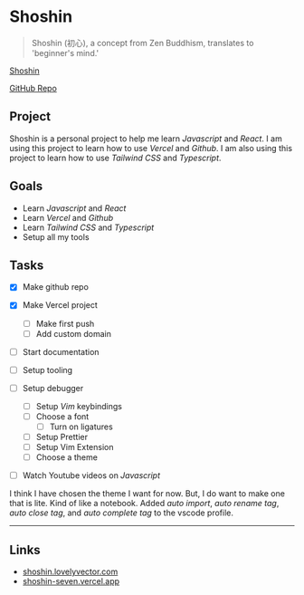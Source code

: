 # Shoshin

> Shoshin (初心), a concept from Zen Buddhism, translates to 'beginner's mind.'

[Shoshin](https://en.wikipedia.org/wiki/Shoshin)

[GitHub Repo](https://github.com/alexguerra-dev/shoshin)

## Project

Shoshin is a personal project to help me learn _Javascript_ and _React_. I am using this project to learn how to use _Vercel_ and _Github_.
I am also using this project to learn how to use _Tailwind CSS_ and _Typescript_.

## Goals

- Learn _Javascript_ and _React_
- Learn _Vercel_ and _Github_
- Learn _Tailwind CSS_ and _Typescript_
- Setup all my tools

## Tasks

- [x] Make github repo
- [x] Make Vercel project
  - [ ] Make first push
  - [ ] Add custom domain
- [ ] Start documentation
- [ ] Setup tooling
- [ ] Setup debugger

  - [ ] Setup _Vim_ keybindings
  - [ ] Choose a font
    - [ ] Turn on ligatures
  - [ ] Setup Prettier
  - [ ] Setup Vim Extension
  - [ ] Choose a theme

- [ ] Watch Youtube videos on _Javascript_

I think I have chosen the theme I want for now. But, I do want to make one that is lite. Kind of like a notebook.
Added _auto import_, _auto rename tag_, _auto close tag_, and _auto complete tag_ to the vscode profile.

---

## Links

- [shoshin.lovelyvector.com](https://shoshin.lovelyvector.com/)
- [shoshin-seven.vercel.app](https://shoshin-seven.vercel.app/)
